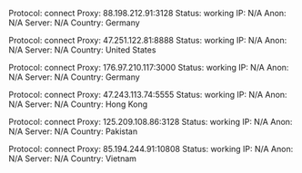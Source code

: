 Protocol: connect
Proxy: 88.198.212.91:3128
Status: working
IP: N/A
Anon: N/A
Server: N/A
Country: Germany

Protocol: connect
Proxy: 47.251.122.81:8888
Status: working
IP: N/A
Anon: N/A
Server: N/A
Country: United States

Protocol: connect
Proxy: 176.97.210.117:3000
Status: working
IP: N/A
Anon: N/A
Server: N/A
Country: Germany

Protocol: connect
Proxy: 47.243.113.74:5555
Status: working
IP: N/A
Anon: N/A
Server: N/A
Country: Hong Kong

Protocol: connect
Proxy: 125.209.108.86:3128
Status: working
IP: N/A
Anon: N/A
Server: N/A
Country: Pakistan

Protocol: connect
Proxy: 85.194.244.91:10808
Status: working
IP: N/A
Anon: N/A
Server: N/A
Country: Vietnam

